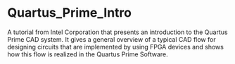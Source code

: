 # Quartus_Prime_Intro
A tutorial from Intel Corporation that presents an introduction to the Quartus Prime CAD system. It gives a general overview of a typical CAD flow for designing circuits that are implemented by using FPGA devices and shows how this flow is realized in the Quartus Prime Software.
